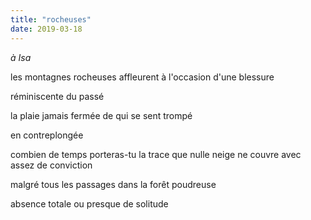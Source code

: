 ```yaml
---
title: "rocheuses"
date: 2019-03-18
---
```


*à Isa*

les montagnes rocheuses affleurent à l'occasion
d'une blessure

réminiscente du passé

la plaie jamais fermée
de qui se sent trompé

en contreplongée

combien de temps porteras-tu la trace
que nulle neige ne couvre avec assez de conviction

malgré tous les passages dans la forêt poudreuse

absence totale ou presque de solitude
